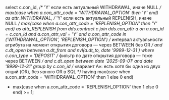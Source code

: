 select
    c.con_id,
    /* 'Y' если есть актуальный WITHDRAWAL, иначе NULL */
    max(case when a.con_attr_code = 'WITHDRAWAL_OPTION' then 'Y' end) as attr_WITHDRAWAL,
    /* 'Y' если есть актуальный REPLENISH, иначе NULL */
    max(case when a.con_attr_code = 'REPLENISH_OPTION'  then 'Y' end) as attr_REPLENISH
from dds.contract c
join dds.con_attr a
  on a.con_id = c.con_id
 and a.con_attr_val  = 'Y'
 and a.con_attr_code in ('WITHDRAWAL_OPTION', 'REPLENISH_OPTION')
 /* интервал актуальности атрибута на момент открытия договора — через BETWEEN без OR */
 and c.dt_open between a.dt_from and nvl(a.dt_to, date '9999-12-31')
where c.con_type = 'DEPOSIT'
  /* фильтр по дате открытия договора — тоже через BETWEEN */
  and c.dt_open between date '2025-09-01' and date '9999-12-31'
group by c.con_id
/* «вариант A»: есть хотя бы одна из двух опций (OR), без явного OR в SQL */
having
    max(case when a.con_attr_code = 'WITHDRAWAL_OPTION' then 1 else 0 end)
  + max(case when a.con_attr_code = 'REPLENISH_OPTION'  then 1 else 0 end) >= 1;
